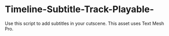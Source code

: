 # Timeline-Subtitle-Track-Playable-
Use this script to add subtitles in your cutscene. This asset uses Text Mesh Pro.
